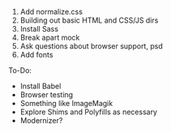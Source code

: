 1. Add normalize.css
2. Building out basic HTML and CSS/JS dirs
3. Install Sass
4. Break apart mock
5. Ask questions about browser support, psd
6. Add fonts





To-Do:
* Install Babel
* Browser testing
* Something like ImageMagik
* Explore Shims and Polyfills as necessary
* Modernizer?